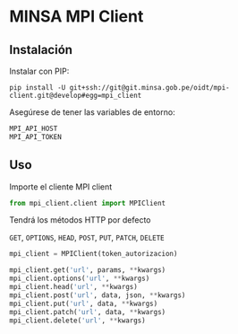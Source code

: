 MINSA MPI Client
==================

Instalación
------------

Instalar con PIP:
```
pip install -U git+ssh://git@git.minsa.gob.pe/oidt/mpi-client.git@develop#egg=mpi_client
```

Asegúrese de tener las variables de entorno:
```sh
MPI_API_HOST
MPI_API_TOKEN
```


Uso
-----

Importe el cliente MPI client

```python
from mpi_client.client import MPIClient
```

Tendrá los métodos HTTP por defecto

`GET`, `OPTIONS`, `HEAD`, `POST`, `PUT`, `PATCH`, `DELETE`

```python
mpi_client = MPIClient(token_autorizacion)

mpi_client.get('url', params, **kwargs)
mpi_client.options('url', **kwargs)
mpi_client.head('url', **kwargs)
mpi_client.post('url', data, json, **kwargs)
mpi_client.put('url', data, **kwargs)
mpi_client.patch('url', data, **kwargs)
mpi_client.delete('url', **kwargs)
```
